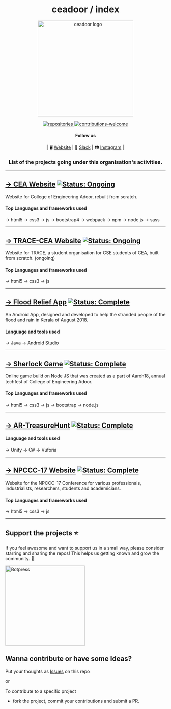 <div align="center">
  
  <h1 align="center">ceadoor / index</h1>

<p align="center"><a href="http://cea.ac.in" title="ceadoor"><img src="https://github.com/ceadoor/cea.ac.in/raw/master/src/assets/LOGO/ceadoor-PNG.png" alt="ceadoor logo" width="300" /></a></p>

 <a href="https://github.com/ceadoor?tab=repositories">
    <img src="https://img.shields.io/badge/repositories-13-lightgrey.svg" alt="repositories" />
 </a>
 
 <a href="https://github.com/ceadoor/index/issues/new">
    <img src="https://img.shields.io/badge/PRs-welcome-red.svg" alt="contributions-welcome" />
 </a>

#### Follow us

| 🖥 [Website](https://ceadoor.github.io/cea.ac.in/) | 💬 [Slack](https://ceadoor.slack.com/) | 📷 [Instagram](https://www.instagram.com/tracecea?r=nametag) |

### List of the projects going under this organisation's activities.

</div>

---

## [→ CEA Website](https://github.com/ceadoor/cea.ac.in) [![Status: Ongoing](https://img.shields.io/badge/status-ongoing-green.svg)](https://github.com/ceadoor/cea.ac.in/commits/master)
Website for College of Engineering Adoor, rebuilt from scratch. 
#### Top Languages and frameworks used
→ html5 → css3 → js → bootstrap4 → webpack → npm → node.js → sass

---

## [→ TRACE-CEA Website](https://github.com/ceadoor/trace.cea.ac.in) [![Status: Ongoing](https://img.shields.io/badge/status-ongoing-green.svg)](https://github.com/ceadoor/trace.cea.ac.in/commits/master)
Website for TRACE, a student organisation for CSE students of CEA, built from scratch. (ongoing)
#### Top Languages and frameworks used
→ html5 → css3 → js

---

## [→ Flood Relief App](https://github.com/ceadoor/flood_relief) [![Status: Complete](https://img.shields.io/badge/status-complete-blue.svg)](https://github.com/ceadoor/flood_relief/commits/master)
An Android App, designed and developed to help the stranded people of the flood and rain in Kerala of August 2018.
#### Language and tools used
→ Java → Android Studio

---

## [→ Sherlock Game](https://github.com/ceadoor/sherlockgame) [![Status: Complete](https://img.shields.io/badge/status-complete-blue.svg)](https://github.com/ceadoor/sherlockgame/commits/master)
Online game build on Node JS that was created as a part of Aaroh18, annual techfest of College of Engineering Adoor.
#### Top Languages and frameworks used
→ html5 → css3 → js → bootstrap → node.js

---

## [→ AR-TreasureHunt](https://github.com/ceadoor/AR-TreasureHunt-2.0) [![Status: Complete](https://img.shields.io/badge/status-complete-blue.svg)](https://github.com/ceadoor/AR-TreasureHunt/commits/master)
#### Language and tools used
→ Unity → C# → Vuforia

---

## [→ NPCCC-17 Website](https://github.com/ceadoor/NPCCC-17) [![Status: Complete](https://img.shields.io/badge/status-complete-blue.svg)](https://github.com/ceadoor/NPCCC-17/commits/master)
Website for the NPCCC-17 Conference for various professionals, industrialists, researchers, students and academicians.
#### Top Languages and frameworks used
→ html5 → css3 → js

---

## Support the projects ⭐

If you feel awesome and want to support us in a small way, please consider starring and sharing the repos! This helps us getting known and grow the community. 🙏

<img alt="Botpress" width="250" src="https://github.com/abhijithvijayan/__test/blob/342498e6212fdc41f4e99b1940ab30a64a99fef7/star_us.gif?raw=true">

## Wanna contribute or have some Ideas?

Put your thoughts as [Issues](https://github.com/ceadoor/index/issues/new) on this repo 

or

To contribute to a specific project
- fork the project, commit your contributions and submit a PR.

